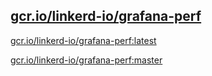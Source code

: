 
[gcr.io/linkerd-io/grafana-perf](https://hub.docker.com/r/anjia0532/linkerd-io.grafana-perf/tags/)
-----


[gcr.io/linkerd-io/grafana-perf:latest](https://hub.docker.com/r/anjia0532/linkerd-io.grafana-perf/tags/)


[gcr.io/linkerd-io/grafana-perf:master](https://hub.docker.com/r/anjia0532/linkerd-io.grafana-perf/tags/)


